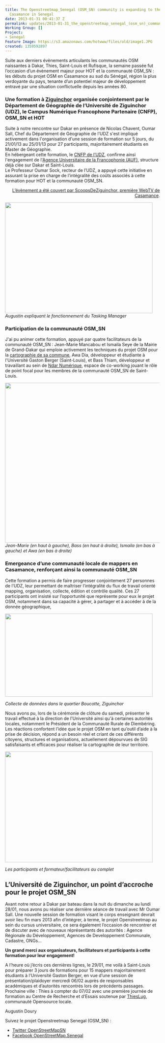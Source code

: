 ```yaml
---
title: The Openstreetmap_Senegal (OSM_SN) community is expanding to the region of
  Casamance in Senegal
date: 2013-01-31 00:41:37 Z
permalink: updates/2013-01-31_the_openstreetmap_senegal_(osm_sn)_community_is_expanding_to_the_region_of_casam
Working Group: []
Project:
- Senegal
Feature Image: https://s3.amazonaws.com/hotwww/files/old/image1.JPG
created: 1359592897
---
```


<p>Suite aux derniers évènements articulants les communautés OSM naissantes à Dakar, Thies, Saint-Louis et Rufisque, la semaine passée fut l’occasion d’un évènement majeur pour HOT et la communauté OSM_SN : les débuts du projet OSM en Casamance au sud du Sénégal, région la plus verdoyante du pays, tenante d’un potentiel majeur de développement entravé par une situation conflictuelle depuis les années 80. <!--break--></p>
<h3>Une formation à <a href="http://www.openstreetmap.org/?lat=12.5661&amp;lon=-16.2695&amp;zoom=14&amp;layers=M"> Ziguinchor</a> organisée conjointement par le Département de Géographie de l’Université de Ziguinchor (UDZ), le Campus Numérique Francophone Partenaire (CNFP), OSM_SN et HOT</h3>
<p>Suite à notre rencontre sur Dakar en présence de Nicolas Chavent, Oumar Sall, Chef du Département de Géographie de l’UDZ s'est impliqué activement dans l'organisation d'une session de formation sur 5 jours, du 21/01/13 au 25/01/13 pour 27 participants, majoritairement étudiants en Master de Géographie. <br>En hébergeant cette formation, le <a href="http://www.facebook.com/pages/Le-Campus-Num%C3%A9rique-Francophone-Partenaire-de-lUniversit%C3%A9-de-Ziguinchor/240116966118054"> CNFP de l’UDZ</a>, confirme ainsi l'engagement de l'<a href="http://hot.ifrik.org/node/%E2%80%9Dhttp://www.auf.org/%E2%80%9C">Agence Universitaire de la Francophonie (AUF)</a>, structure déjà clée sur Dakar et Saint-Louis. <br>Le Professeur Oumar Sock, recteur de l’UDZ, a appuyé cette initiative en assurant la prise en charge de l’intégralité des coûts associés à cette formation pour HOT et la communauté OSM_SN.</p>
<p style="text-align: right;"><a href="http://www.scoopsdeziguinchor.com/article.php?id=2163&amp;&amp;id_rubrique=2">L’évènement a été couvert par ScoopsDeZiguinchor, première WebTV de Casamance</a>.</p>
<p><img class="image-large" src="https://s3.amazonaws.com/hotwww/files/old/styles/large/public/image1_0.JPG?itok=nceHig8W" alt="" style="width:480px;height:360px"><br><em>Augustin expliquant le fonctionnement du Tasking Manager</em></p>
<h3>Participation de la communauté OSM_SN</h3>
<p>J'ai pu animer cette formation, appuyé par quatre facilitateurs de la communauté OSM_SN : Jean-Marie Mancabou et Ismaila Seye de la Mairie de Grand-Dakar qui emploie activement les techniques du projet OSM pour la <a href="http://www.openstreetmap.org/?lat=14.70517&amp;lon=-17.45191&amp;zoom=16&amp;layers=M">cartographie de sa commune</a>, Awa Dia, développeur et étudiante à l'Université Gaston Berger (Saint-Louis), et Bass Thiam, développeur et travaillant au sein de <a href="http://ndarnumerique.com/">Ndar Numérique</a>, espace de co-working jouant le rôle de point focal pour les membres de la communauté OSM_SN de Saint-Louis.</p>
<p><em> <img src="https://s3.amazonaws.com/hotwww/files/old/image2_0.JPG" alt="" style="width:693px;height:520px"></em><em>Jean-Marie (en haut à gauche), Bass (en haut à droite), Ismaila (en bas à gauche) et Awa (en bas à droite) </em></p>
<h3>Emergeance d’une communauté locale de mappers en Casamance, renforçant ainsi la communauté OSM_SN</h3>
<p>Cette formation a permis de faire progresser conjointement 27 personnes de l’UDZ, leur permettant de maîtriser l’intégralité du flux de travail orienté mapping, organisation, collecte, édition et contrôle qualité. Ces 27 participants ont insisté sur l’opportunité que représente pour eux le projet OSM, notamment dans sa capacité à gérer, à partager et à accéder à de la donnée géographique,</p>
<p><img class="image-large" src="https://s3.amazonaws.com/hotwww/files/old/styles/large/public/image3_0.JPG?itok=kors33vC" alt="" style="width:480px;height:270px"></p>
<p><em>Collecte de données dans le quartier Boucotte, Ziguinchor</em></p>
<p>Nous avons pu, lors de la cérémonie de clôture du samedi, présenter le travail effectué à la direction de l'Université ainsi qu'à certaines autorités locales, notamment le Président de la Communauté Rurale de Diembéring. Les réactions confortent l’idée que le projet OSM en tant qu’outil d’aide à la prise de décision, répond a un besoin réel et criant de ces différents citoyens, structures et organisations, actuellement dépourvues de SIG satisfaisants et efficaces pour réaliser la cartographie de leur territoire.</p>
<p><em><img class="image-large" src="https://s3.amazonaws.com/hotwww/files/old/styles/large/public/image4_1.JPG?itok=HKhN0toj" alt="" style="width:480px;height:360px"></em></p>
<p><em>Les participants et formateur/facilitateurs au complet</em></p>
<h2>L’Université de Ziguinchor, un point d’accroche pour le projet OSM_SN</h2>
<p>Avant notre retour à Dakar par bateau dans la nuit du dimanche au lundi 28/01, nous avons pu réaliser une dernière séance de travail avec Mr Oumar Sall. Une nouvelle session de formation visant le corps enseignant devrait avoir lieu fin mars 2013 afin d’intégrer, à terme, le projet Openstreetmap au sein du cursus universitaire, ce sera également l’occasion de rencontrer et de discuter avec de nouveaux réprésentants des autorités : Agence Régionale du Développement, Agences de Developpement Communale, Cadastre, ONGs...</p>
<p><strong>Un grand merci aux organisateurs, facilitateurs et participants à cette formation pour leur engagement! </strong></p>
<p>A l’heure où j’écris ces dernières lignes, le 29/01, me voilà à Saint-Louis pour préparer 3 jours de formations pour 15 mappers majoritairement étudiants à l’Université Gaston Berger, en vue d’une session de présentation/plaidoyer mercredi 06/02 auprès de responsables académiques et d’autorités rencontrés lors de précédents passages. Prochaine ville : Thies à compter du 07/02 avec une première journée de formation au Centre de Recherche et d’Essais soutenue par <a href="https://www.facebook.com/Thieslug">ThiesLug</a>, communauté Opensource locale.</p>
<p>Augustin Doury</p>
<p>Suivez le projet Openstreetmap Senegal (OSM_SN) :</p>
<ul>
<li><a href="https://twitter.com/OpenStreetMapSn">Twitter OpenStreetMapSN</a></li>
<li><a href="https://www.facebook.com/OpenStreetMap.Senegal">Facebook OpenStreetMap.Senegal</a></li>
</ul>
